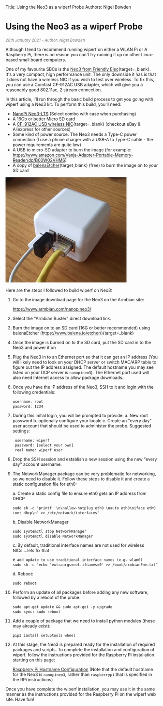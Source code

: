 Title: Using the Neo3 as a wiperf Probe
Authors: Nigel Bowden

# Using the Neo3 as a wiperf Probe

<span style="font-size: small; color:gray">*28th January 2021 - Author: Nigel Bowden*</span>

Although I tend to recommend running wiperf on either a WLAN Pi or A Raspberry Pi, there is no reason you can't try running it up on other Linux-based small board computers.

One of my favourite SBCs is the [Neo3  from Friendly Elec](https://www.friendlyarm.com/index.php?route=product/product&path=69&product_id=279){target=_blank}. It's a very compact, high performance unit. The only downside it has is that it does not have a wireless NIC if you wish to test over wireless. To fix this, you can use a Comfast CF-912AC USB adapter, which will give you a reasonably good 802.11ac, 2 stream connection.

In this article, I'll run through the basic build process to get you going with wiperf using a Neo3 kit. To perform this build, you'll need:

- [NanoPi Neo3-LTS](https://www.friendlyarm.com/index.php?route=product/product&path=69&product_id=279) (Select combo with case when purchasing)
- A 16Gb or better Micro SD card
- A [CF-912AC USB wireless NIC](https://www.amazon.com/Comfast-CF-912AC-1200MBPS-Realtek-Network/dp/B01KX1M436/){target=_blank} (checkout eBay & Aliexpress for other sources)
- Some kind of power source. The Neo3 needs a Type-C power connection (I use a phone charger with a USB-A to Type-C cable - the power requirements are quite low)
- A USB to micro-SD adapter to burn the image (for example: https://www.amazon.com/Vanja-Adapter-Portable-Memory-Reader/dp/B00W02VHM6)
- A copy of [balenaEtcher](https://www.balena.io/etcher/){target_blank} (free) to burn the image on to your SD card

![Probe Report](images/neo3.jpg)

Here are the steps I followed to build wiperf on  Neo3:

1. Go to the image download page for the Neo3 on the Armbian site:

    https://www.armbian.com/nanopineo3/

2. Select the "Armbian Buster" direct download link.

3. Burn the image on to an SD card (16G or better recommended) using balenaEtcher (https://www.balena.io/etcher/){target=_blank}

4. Once the image is burned on to the SD card, put the SD card in to the Neo3 and power it on

5. Plug the Neo3 in to an Ethernet port so that it can get an IP address (You will likely need to look on your DHCP server or switch MAC/ARP table to figure out the IP address assigned. The default hostname you may see listed on your DCP server is `nanopineo3`). The Ethernet port used will also need Internet access to allow package downloads.

6. Once you have the IP address of the Neo3, SSH to it and login with the following credentials:
    ```
    username: root
    password: 1234
    ```

7. During this initial login, you will be prompted to provide:
    a. New root password
    b. optionally configure your locale
    c. Create an "every day" user account that should be used to administer the probe. Suggested settings:

        username: wiperf
        password: [select your own]
        real name: wiperf user

8. Drop the SSH session and establish a new session using the new "every day" account username.

10. The NetworkManager package can be very problematic for networking, so we need to disable it. Follow these steps to disable it and create a static configuration file for eth0:

    a. Create a static config file to ensure eth0 gets an IP address from DHCP

    ```
    sudo sh -c "printf '\n\nallow-hotplug eth0 \nauto eth0\niface eth0 inet dhcp\n' >> /etc/network/interfaces"
    ```

    b. Disable NetworkManager
    ```
    sudo systemctl stop NetworkManager
    sudo systemctl disable NetworkManager
    ```

    c. By default, traditional interface names are not used for wireless NICs....lets fix that

    ```
    # add update to use traditional interface names (e.g. wlan0)
    sudo sh -c "echo 'extraargs=net.ifnames=0' >> /boot/armbianEnv.txt"
    ```

    d. Reboot:

    ```
    sudo reboot
    ```

11. Perform an update of all packages before adding any new software, followed by a reboot of the probe:
    ```
    sudo apt-get update && sudo apt-get -y upgrade
    sudo sync; sudo reboot
    ```

13. Add a couple of package that we need to install python modules (these may already exist):

    ```
    pip3 install setuptools wheel
    ```

14. At this stage, the Neo3 is prepared ready for the installation of required packages and scripts. To complete the installation and configuration of wiperf, follow the instructions provided for the Raspberry Pi installation starting on this page:

    [Raspberry Pi Hostname Configuration](https://wifinigel.github.io/wiperf/probe_prepare/#hostname-configuration_1) (Note that the default hostname for the Neo3 is `nanopineo3`, rather than `raspberrypi` that is specified in the RPi instructions)

Once you have complete the wiperf installation, you may use it in the same manner as the instructions provided for the Raspberry Pi on the wiperf web site. Have fun!
